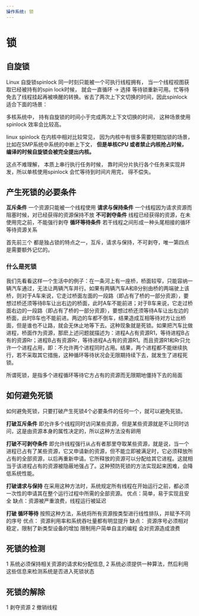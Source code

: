 ```yaml
---
操作系统: 锁
---
```


# 锁

## 自旋锁

Linux 自旋锁spinlock 同一时刻只能被一个可执行线程拥有， 当一个线程视图获取已经被持有的spin lock时候， 就会一直循环 -&gt; 选择 等待锁重新可用。忙等待免去了线程挂起再被唤醒的转换。省去了两次上下文切换的时间，因此spinlock 适合下面的场景：

多核系统中， 持有自旋锁的时间小于完成两次上下文切换的时间， 这种场景使用spinlock 效率会比较高。

linux spinlock 在内核中相对比较常见， 因为内核中有很多需要短期加锁的场景， 比如在SMP系统中系统的中断上下文， **但是单核CPU 或者禁止内核抢占时候， 编译的时候自旋锁会被完全提出内核。**

这点不难理解， 本质上串行执行任务时候， 靠时间分片执行各个任务来实现并发，所以单核使用spinlock 会忙等待到时间片用完， 得不偿失。

## 产生死锁的必要条件

 **互斥条件**  一个资源只能被一个线程使用  **请求与保持条件** 一个线程因为请求资源而阻塞时候，对已经获得的资源保持不放  **不可剥夺条件** 线程已经获得的资源，在未使用完之前，不能强行剥夺  **循环等待条件** 若干线程之间形成一种头尾相接的循环等待资源关系

首先前三个 都是独占锁的特点之一，互斥，请求与保持，不可剥夺，唯一第四点是需要额外记忆的。

### 什么是死锁

我们先看看这样一个生活中的例子：在一条河上有一座桥，桥面较窄，只能容纳一辆汽车通过，无法让两辆汽车并行。如果有两辆汽车A和B分别由桥的两端驶上该桥，则对于A车来说，它走过桥面左面的一段路（即占有了桥的一部分资源），要想过桥还须等待B车让出右边的桥面，此时A车不能前进；对于B车来说，它走过桥面右边的一段路（即占有了桥的一部分资源），要想过桥还须等待A车让出左边的桥面，此时B车也不能前进。两边的车都不倒车，结果造成互相等待对方让出桥面，但是谁也不让路，就会无休止地等下去。这种现象就是死锁。如果把汽车比做进程，桥面作为资源，那麽上述问题就描述为：进程A占有资源R1，等待进程B占有的资源Rr；进程B占有资源Rr，等待进程A占有的资源R1。而且资源R1和Rr只允许一个进程占用，即：不允许两个进程同时占用。结果，两个进程都不能继续执行，若不采取其它措施，这种循环等待状况会无限期持续下去，就发生了进程死锁。

所谓死锁，是指多个进程循环等待它方占有的资源而无限期地僵持下去的局面

## 如何避免死锁

如何避免死锁，只要打破产生死锁4个必要条件的任何一个，就可以避免死锁。

**打破互斥条件** 即允许多个线程同时访问某些资源，但是某些资源就是不让同时访问，这是由资源本身的属性决定的，所以这种方法没有卵用

**打破不可剥夺条件** 即允许线程强行从占有者那里夺取某些资源，就是说，当一个进程已占有了某些资源，它又申请新的资源，但不能立即被满足时，它必须释放所占有的全部资源，以后再重新申请。它所释放的资源可以分配给其它进程。这就相当于该进程占有的资源被隐蔽地强占了。这种预防死锁的方法实现起来困难，会降低系统性能。

**打破请求与保持** 在采用这种方法时，系统规定所有线程在开始运行之前，都必须一次性的申请其在整个运行过程中所需的全部资源。 优点：简单，易于实现且安全 缺点：资源被严重浪费，线程运行被延迟

**打破 循环等待** 按照这种方法，系统将所有资源按类型进行线性排队，并赋予不同的序号 优点： 资源利用率和系统吞吐量都有明显提升 缺点： 资源序号必须相对稳定，限制了新类型设备的增加 限制用户简单自主的编程 会对资源造成浪费

## 死锁的检测

1 系统必须保持相关资源的请求和分配信息, 2 系统必须提供一种算法，然后利用这些信息来检测系统是否进入死锁状态

## 死锁的解除

1 剥夺资源 2 撤销线程

